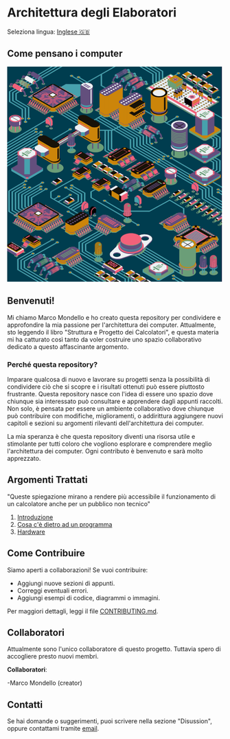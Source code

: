 # Architettura degli Elaboratori

Seleziona lingua: [Inglese 🇬🇧](../README.md)

## Come pensano i computer

![CalcNotes Logo](../images/compArchPic.png)

## Benvenuti!
Mi chiamo Marco Mondello e ho creato questa repository per condividere e approfondire la mia passione per l'architettura dei computer. Attualmente, sto leggendo il libro "Struttura e Progetto dei Calcolatori", e questa materia mi ha catturato così tanto da voler costruire uno spazio collaborativo dedicato a questo affascinante argomento.

### Perché questa repository?
Imparare qualcosa di nuovo e lavorare su progetti senza la possibilità di condividere ciò che si scopre e i risultati ottenuti può essere piuttosto frustrante. Questa repository nasce con l'idea di essere uno spazio dove chiunque sia interessato può consultare e apprendere dagli appunti raccolti. Non solo, è pensata per essere un ambiente collaborativo dove chiunque può contribuire con modifiche, miglioramenti, o addirittura aggiungere nuovi capitoli e sezioni su argomenti rilevanti dell'architettura dei computer.

La mia speranza è che questa repository diventi una risorsa utile e stimolante per tutti coloro che vogliono esplorare e comprendere meglio l'architettura dei computer. Ogni contributo è benvenuto e sarà molto apprezzato.



## Argomenti Trattati

"Queste spiegazione mirano a rendere più accessibile il funzionamento di un calcolatore anche per un pubblico non tecnico"

1. [Introduzione](introduzione.md)
2. [Cosa c'è dietro ad un programma](cosaCeDietroAdUnProgramma.md)
3. [Hardware](Hardware_ita.md)

## Come Contribuire
Siamo aperti a collaborazioni! Se vuoi contribuire:
- Aggiungi nuove sezioni di appunti.
- Correggi eventuali errori.
- Aggiungi esempi di codice, diagrammi o immagini.

Per maggiori dettagli, leggi il file [CONTRIBUTING.md](CONTRIBUTING_ita.md).

## Collaboratori
Attualmente sono l'unico collaboratore di questo progetto. Tuttavia spero di accogliere presto nuovi membri. 

**Collaboratori**:

-Marco Mondello (creator)

## Contatti
Se hai domande o suggerimenti, puoi scrivere nella sezione "Disussion", oppure contattami tramite [email](mondellomarco03@gmail.com).
